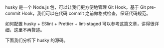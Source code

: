 husky 是一个 Node.js 包，可以让我们更方便地管理 Git Hook。基于 Git pre-commit Hook，我们可以在代码 commit 之前做格式检查，保证代码规范。

如何配置 husky + ESlint + Prettier + lint-staged 可以参考这篇文章，讲得很详细，这里不再赘述。

下面我们分析下 husky 的源码。
